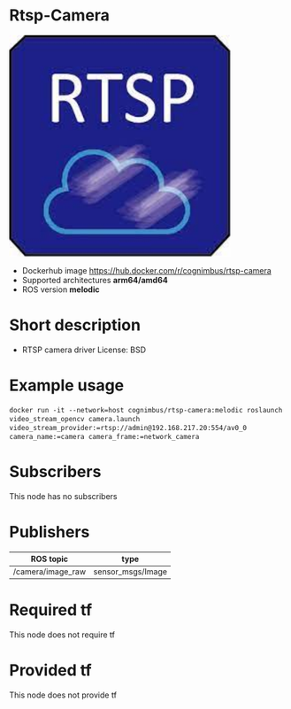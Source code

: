 # Rtsp-Camera

<img src="./rtsp-camera/rtsp.jpeg" alt="rtsp-camera" width="400"/>

* Dockerhub image https://hub.docker.com/r/cognimbus/rtsp-camera
* Supported architectures <b>arm64/amd64</b>
* ROS version <b>melodic</b>

# Short description
* RTSP camera driver
License: BSD

# Example usage
```
docker run -it --network=host cognimbus/rtsp-camera:melodic roslaunch video_stream_opencv camera.launch video_stream_provider:=rtsp://admin@192.168.217.20:554/av0_0 camera_name:=camera camera_frame:=network_camera
```

# Subscribers
This node has no subscribers


# Publishers
ROS topic | type
--- | ---
/camera/image_raw | sensor_msgs/Image


# Required tf
This node does not require tf


# Provided tf
This node does not provide tf


